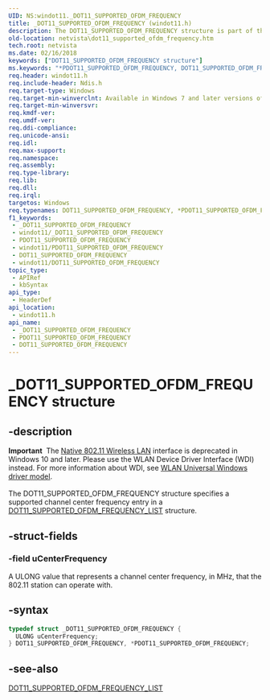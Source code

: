 ```yaml
---
UID: NS:windot11._DOT11_SUPPORTED_OFDM_FREQUENCY
title: _DOT11_SUPPORTED_OFDM_FREQUENCY (windot11.h)
description: The DOT11_SUPPORTED_OFDM_FREQUENCY structure is part of the Native 802.11 Wireless LAN interface, which is deprecated for Windows 10 and later.
old-location: netvista\dot11_supported_ofdm_frequency.htm
tech.root: netvista
ms.date: 02/16/2018
keywords: ["DOT11_SUPPORTED_OFDM_FREQUENCY structure"]
ms.keywords: "*PDOT11_SUPPORTED_OFDM_FREQUENCY, DOT11_SUPPORTED_OFDM_FREQUENCY, DOT11_SUPPORTED_OFDM_FREQUENCY structure [Network Drivers Starting with Windows Vista], Native_802.11_data_types_5a7cc235-128d-4209-a250-49ec0b2b8ad7.xml, PDOT11_SUPPORTED_OFDM_FREQUENCY, PDOT11_SUPPORTED_OFDM_FREQUENCY structure pointer [Network Drivers Starting with Windows Vista], _DOT11_SUPPORTED_OFDM_FREQUENCY, netvista.dot11_supported_ofdm_frequency, windot11/DOT11_SUPPORTED_OFDM_FREQUENCY, windot11/PDOT11_SUPPORTED_OFDM_FREQUENCY"
req.header: windot11.h
req.include-header: Ndis.h
req.target-type: Windows
req.target-min-winverclnt: Available in Windows 7 and later versions of the Windows operating   systems.
req.target-min-winversvr: 
req.kmdf-ver: 
req.umdf-ver: 
req.ddi-compliance: 
req.unicode-ansi: 
req.idl: 
req.max-support: 
req.namespace: 
req.assembly: 
req.type-library: 
req.lib: 
req.dll: 
req.irql: 
targetos: Windows
req.typenames: DOT11_SUPPORTED_OFDM_FREQUENCY, *PDOT11_SUPPORTED_OFDM_FREQUENCY
f1_keywords:
 - _DOT11_SUPPORTED_OFDM_FREQUENCY
 - windot11/_DOT11_SUPPORTED_OFDM_FREQUENCY
 - PDOT11_SUPPORTED_OFDM_FREQUENCY
 - windot11/PDOT11_SUPPORTED_OFDM_FREQUENCY
 - DOT11_SUPPORTED_OFDM_FREQUENCY
 - windot11/DOT11_SUPPORTED_OFDM_FREQUENCY
topic_type:
 - APIRef
 - kbSyntax
api_type:
 - HeaderDef
api_location:
 - windot11.h
api_name:
 - _DOT11_SUPPORTED_OFDM_FREQUENCY
 - PDOT11_SUPPORTED_OFDM_FREQUENCY
 - DOT11_SUPPORTED_OFDM_FREQUENCY
---
```


# _DOT11_SUPPORTED_OFDM_FREQUENCY structure


## -description

<div class="alert"><b>Important</b>  The <a href="/previous-versions/windows/hardware/wireless/ff560689(v=vs.85)">Native 802.11 Wireless LAN</a> interface is deprecated in Windows 10 and later. Please use the WLAN Device Driver Interface (WDI) instead. For more information about WDI, see <a href="/windows-hardware/drivers/network/wifi-universal-driver-model">WLAN Universal Windows driver model</a>.</div><div> </div>The DOT11_SUPPORTED_OFDM_FREQUENCY structure specifies a supported channel center frequency entry in
  a
  <a href="..\windot11\ns-windot11-_dot11_supported_ofdm_frequency_list.md">
  DOT11_SUPPORTED_OFDM_FREQUENCY_LIST</a> structure.

## -struct-fields

### -field uCenterFrequency

A ULONG value that represents a channel center frequency, in MHz, that the 802.11 station can
     operate with.

## -syntax

```cpp
typedef struct _DOT11_SUPPORTED_OFDM_FREQUENCY {
  ULONG uCenterFrequency;
} DOT11_SUPPORTED_OFDM_FREQUENCY, *PDOT11_SUPPORTED_OFDM_FREQUENCY;
```

## -see-also

<a href="..\windot11\ns-windot11-_dot11_supported_ofdm_frequency_list.md">
   DOT11_SUPPORTED_OFDM_FREQUENCY_LIST</a>

